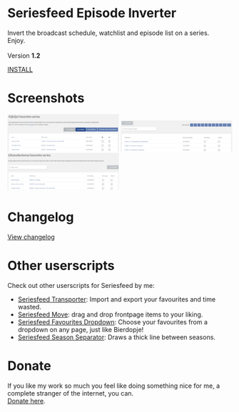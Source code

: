 # Seriesfeed Episode Inverter
Invert the broadcast schedule, watchlist and episode list on a series.
<BR/>
Enjoy.
<BR/><BR/>
Version <strong>1.2</strong>

<A HREF="https://github.com/TomONeill/seriesfeed-episode-inverter/raw/master/seriesfeed-episode-inverter-latest.user.js">INSTALL</A>

# Screenshots
<img src="https://raw.githubusercontent.com/TomONeill/seriesfeed-episode-inverter/master/screenshots/watchlist.png"  width="250px" />
<img src="https://raw.githubusercontent.com/TomONeill/seriesfeed-episode-inverter/master/screenshots/episodes.png" width="250px" />
<img src="https://raw.githubusercontent.com/TomONeill/seriesfeed-episode-inverter/master/screenshots/series_schedule.png" width="250px" />

# Changelog
<A HREF="https://raw.githubusercontent.com/TomONeill/seriesfeed-episode-inverter/master/changelog.txt">View changelog</A>

# Other userscripts
Check out other userscripts for Seriesfeed by me:<BR/>
<ul>
    <li><A HREF="https://github.com/TomONeill/seriesfeed-transporter">Seriesfeed Transporter</A>: Import and export your favourites and time wasted.</li>
    <li><A HREF="https://github.com/TomONeill/Seriesfeed-Move">Seriesfeed Move</A>: drag and drop frontpage items to your liking.</li>
    <li><A HREF="https://github.com/TomONeill/seriesfeed-favourites-dropdown">Seriesfeed Favourites Dropdown</A>: Choose your favourites from a dropdown on any page, just like Bierdopje!</li>
    <li><A HREF="https://github.com/TomONeill/Seriesfeed-Season-Separator">Seriesfeed Season Separator</A>: Draws a thick line between seasons.</li>
</ul>

# Donate
If you like my work so much you feel like doing something nice for me, a complete stranger of the internet, you can.<BR />
<A HREF="https://www.paypal.me/TomONeill">Donate here</A>.
